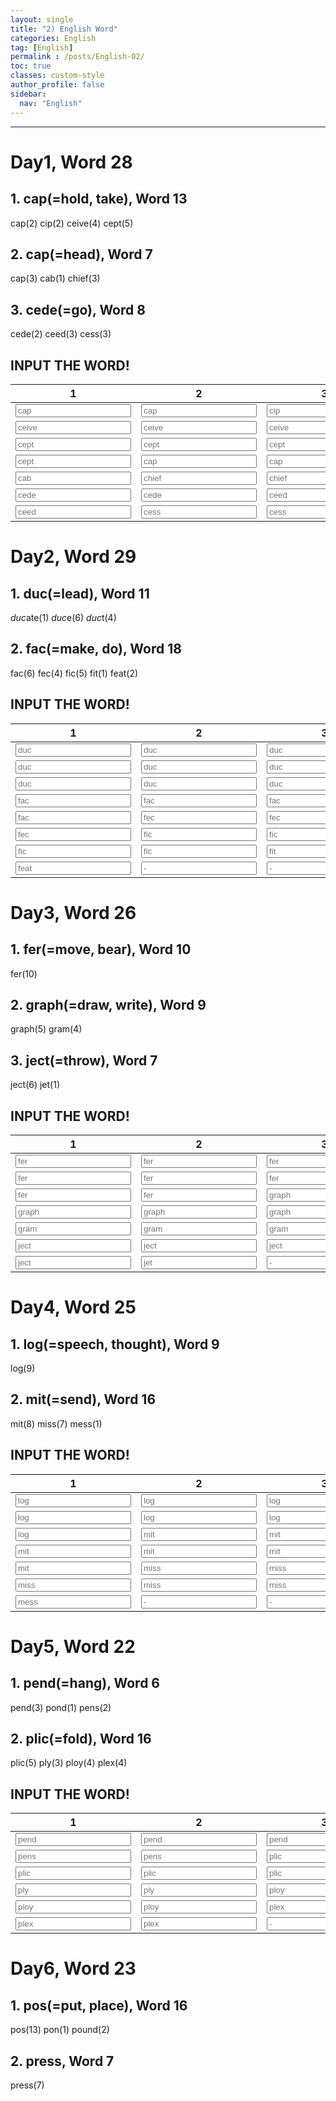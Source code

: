 ```yaml
---
layout: single
title: "2) English Word"
categories: English
tag: [English]
permalink : /posts/English-02/
toc: true
classes: custom-style
author_profile: false
sidebar:
  nav: "English"
---
```


<head>
    <link rel="stylesheet" href="/assets/css/English02.css">
</head>

<hr>

# Day1, Word 28

## 1. cap(=hold, take), Word 13

cap(2) cip(2) ceive(4) cept(5)

## 2. cap(=head), Word 7

cap(3) cab(1) chief(3)

## 3. cede(=go), Word 8

cede(2) ceed(3) cess(3)

## INPUT THE WORD!

<table id="Day01">
  <thead>
      <tr>
          <th>1</th>
          <th>2</th>
          <th>3</th>
          <th>4</th>
      </tr>
  </thead>
  <tbody>
      <tr>
          <td><input type="text" placeholder="cap"></td>
          <td><input type="text" placeholder="cap"></td>
          <td><input type="text" placeholder="cip"></td>
          <td><input type="text" placeholder="cip"></td>
      </tr>
      <tr>
          <td><input type="text" placeholder="ceive"></td>
          <td><input type="text" placeholder="ceive"></td>
          <td><input type="text" placeholder="ceive"></td>
          <td><input type="text" placeholder="ceive"></td>
      </tr>
      <tr>
          <td><input type="text" placeholder="cept"></td>
          <td><input type="text" placeholder="cept"></td>
          <td><input type="text" placeholder="cept"></td>
          <td><input type="text" placeholder="cept"></td>
      </tr>
      <tr>
          <td><input type="text" placeholder="cept"></td>
          <td><input type="text" placeholder="cap"></td>
          <td><input type="text" placeholder="cap"></td>
          <td><input type="text" placeholder="cap"></td>
      </tr>
      <tr>
          <td><input type="text" placeholder="cab"></td>
          <td><input type="text" placeholder="chief"></td>
          <td><input type="text" placeholder="chief"></td>
          <td><input type="text" placeholder="chief"></td>
      </tr>
      <tr>
          <td><input type="text" placeholder="cede"></td>
          <td><input type="text" placeholder="cede"></td>
          <td><input type="text" placeholder="ceed"></td>
          <td><input type="text" placeholder="ceed"></td>
      </tr>
      <tr>
          <td><input type="text" placeholder="ceed"></td>
          <td><input type="text" placeholder="cess"></td>
          <td><input type="text" placeholder="cess"></td>
          <td><input type="text" placeholder="cess"></td>
      </tr>
  </tbody>
</table>

# Day2, Word 29

## 1. duc(=lead), Word 11

*duc*ate(1) *duc*e(6) *duc*t(4)

## 2. fac(=make, do), Word 18

fac(6) fec(4) fic(5) fit(1) feat(2)

## INPUT THE WORD!

<table id="Day02">
  <thead>
      <tr>
          <th>1</th>
          <th>2</th>
          <th>3</th>
          <th>4</th>
      </tr>
  </thead>
  <tbody>
      <tr>
          <td><input type="text" placeholder="duc"></td>
          <td><input type="text" placeholder="duc"></td>
          <td><input type="text" placeholder="duc"></td>
          <td><input type="text" placeholder="duc"></td>
      </tr>
      <tr>
          <td><input type="text" placeholder="duc"></td>
          <td><input type="text" placeholder="duc"></td>
          <td><input type="text" placeholder="duc"></td>
          <td><input type="text" placeholder="duc"></td>
      </tr>
      <tr>
          <td><input type="text" placeholder="duc"></td>
          <td><input type="text" placeholder="duc"></td>
          <td><input type="text" placeholder="duc"></td>
          <td><input type="text" placeholder="fac"></td>
      </tr>
      <tr>
          <td><input type="text" placeholder="fac"></td>
          <td><input type="text" placeholder="fac"></td>
          <td><input type="text" placeholder="fac"></td>
          <td><input type="text" placeholder="fac"></td>
      </tr>
      <tr>
          <td><input type="text" placeholder="fac"></td>
          <td><input type="text" placeholder="fec"></td>
          <td><input type="text" placeholder="fec"></td>
          <td><input type="text" placeholder="fec"></td>
      </tr>
      <tr>
          <td><input type="text" placeholder="fec"></td>
          <td><input type="text" placeholder="fic"></td>
          <td><input type="text" placeholder="fic"></td>
          <td><input type="text" placeholder="fic"></td>
      </tr>
      <tr>
          <td><input type="text" placeholder="fic"></td>
          <td><input type="text" placeholder="fic"></td>
          <td><input type="text" placeholder="fit"></td>
          <td><input type="text" placeholder="feat"></td>
      </tr>
      <tr>
          <td><input type="text" placeholder="feat"></td>
          <td><input type="text" placeholder="-"></td>
          <td><input type="text" placeholder="-"></td>
          <td><input type="text" placeholder="-"></td>
      </tr>
  </tbody>
</table>

# Day3, Word 26

## 1. fer(=move, bear), Word 10

fer(10)

## 2. graph(=draw, write), Word 9

graph(5) gram(4)

## 3. ject(=throw), Word 7

ject(6) jet(1)

## INPUT THE WORD!

<table id="Day03">
  <thead>
      <tr>
          <th>1</th>
          <th>2</th>
          <th>3</th>
          <th>4</th>
      </tr>
  </thead>
  <tbody>
      <tr>
          <td><input type="text" placeholder="fer"></td>
          <td><input type="text" placeholder="fer"></td>
          <td><input type="text" placeholder="fer"></td>
          <td><input type="text" placeholder="fer"></td>
      </tr>
      <tr>
          <td><input type="text" placeholder="fer"></td>
          <td><input type="text" placeholder="fer"></td>
          <td><input type="text" placeholder="fer"></td>
          <td><input type="text" placeholder="fer"></td>
      </tr>
      <tr>
          <td><input type="text" placeholder="fer"></td>
          <td><input type="text" placeholder="fer"></td>
          <td><input type="text" placeholder="graph"></td>
          <td><input type="text" placeholder="graph"></td>
      </tr>
      <tr>
          <td><input type="text" placeholder="graph"></td>
          <td><input type="text" placeholder="graph"></td>
          <td><input type="text" placeholder="graph"></td>
          <td><input type="text" placeholder="gram"></td>
      </tr>
      <tr>
          <td><input type="text" placeholder="gram"></td>
          <td><input type="text" placeholder="gram"></td>
          <td><input type="text" placeholder="gram"></td>
          <td><input type="text" placeholder="ject"></td>
      </tr>
      <tr>
          <td><input type="text" placeholder="ject"></td>
          <td><input type="text" placeholder="ject"></td>
          <td><input type="text" placeholder="ject"></td>
          <td><input type="text" placeholder="ject"></td>
      </tr>
      <tr>
          <td><input type="text" placeholder="ject"></td>
          <td><input type="text" placeholder="jet"></td>
          <td><input type="text" placeholder="-"></td>
          <td><input type="text" placeholder="-"></td>
      </tr>
  </tbody>
</table>

# Day4, Word 25

## 1. log(=speech, thought), Word 9

log(9)

## 2. mit(=send), Word 16

mit(8) miss(7) mess(1) 

## INPUT THE WORD!

<table id="Day04">
  <thead>
      <tr>
          <th>1</th>
          <th>2</th>
          <th>3</th>
          <th>4</th>
      </tr>
  </thead>
  <tbody>
      <tr>
          <td><input type="text" placeholder="log"></td>
          <td><input type="text" placeholder="log"></td>
          <td><input type="text" placeholder="log"></td>
          <td><input type="text" placeholder="log"></td>
      </tr>
      <tr>
          <td><input type="text" placeholder="log"></td>
          <td><input type="text" placeholder="log"></td>
          <td><input type="text" placeholder="log"></td>
          <td><input type="text" placeholder="log"></td>
      </tr>
      <tr>
          <td><input type="text" placeholder="log"></td>
          <td><input type="text" placeholder="mit"></td>
          <td><input type="text" placeholder="mit"></td>
          <td><input type="text" placeholder="mit"></td>
      </tr>
      <tr>
          <td><input type="text" placeholder="mit"></td>
          <td><input type="text" placeholder="mit"></td>
          <td><input type="text" placeholder="mit"></td>
          <td><input type="text" placeholder="mit"></td>
      </tr>
      <tr>
          <td><input type="text" placeholder="mit"></td>
          <td><input type="text" placeholder="miss"></td>
          <td><input type="text" placeholder="miss"></td>
          <td><input type="text" placeholder="miss"></td>
      </tr>
      <tr>
          <td><input type="text" placeholder="miss"></td>
          <td><input type="text" placeholder="miss"></td>
          <td><input type="text" placeholder="miss"></td>
          <td><input type="text" placeholder="miss"></td>
      </tr>
      <tr>
          <td><input type="text" placeholder="mess"></td>
          <td><input type="text" placeholder="-"></td>
          <td><input type="text" placeholder="-"></td>
          <td><input type="text" placeholder="-"></td>
      </tr>
  </tbody>
</table>

# Day5, Word 22

## 1. pend(=hang), Word 6

pend(3) pond(1) pens(2)

## 2. plic(=fold), Word 16

plic(5) ply(3) ploy(4) plex(4)

## INPUT THE WORD!

<table id="Day05">
  <thead>
      <tr>
          <th>1</th>
          <th>2</th>
          <th>3</th>
          <th>4</th>
      </tr>
  </thead>
  <tbody>
      <tr>
          <td><input type="text" placeholder="pend"></td>
          <td><input type="text" placeholder="pend"></td>
          <td><input type="text" placeholder="pend"></td>
          <td><input type="text" placeholder="pond"></td>
      </tr>
      <tr>
          <td><input type="text" placeholder="pens"></td>
          <td><input type="text" placeholder="pens"></td>
          <td><input type="text" placeholder="plic"></td>
          <td><input type="text" placeholder="plic"></td>
      </tr>
      <tr>
          <td><input type="text" placeholder="plic"></td>
          <td><input type="text" placeholder="plic"></td>
          <td><input type="text" placeholder="plic"></td>
          <td><input type="text" placeholder="ply"></td>
      </tr>
      <tr>
          <td><input type="text" placeholder="ply"></td>
          <td><input type="text" placeholder="ply"></td>
          <td><input type="text" placeholder="ploy"></td>
          <td><input type="text" placeholder="ploy"></td>
      </tr>
      <tr>
          <td><input type="text" placeholder="ploy"></td>
          <td><input type="text" placeholder="ploy"></td>
          <td><input type="text" placeholder="plex"></td>
          <td><input type="text" placeholder="plex"></td>
      </tr>
      <tr>
          <td><input type="text" placeholder="plex"></td>
          <td><input type="text" placeholder="plex"></td>
          <td><input type="text" placeholder="-"></td>
          <td><input type="text" placeholder="-"></td>
      </tr>
  </tbody>
</table>

# Day6, Word 23

## 1. pos(=put, place), Word 16

pos(13) pon(1) pound(2)

## 2. press, Word 7 

press(7)



<script src="/assets/js/English02.js"></script>
